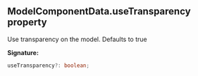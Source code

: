 
## ModelComponentData.useTransparency property

Use transparency on the model. Defaults to true

**Signature:**

```typescript
useTransparency?: boolean;
```
